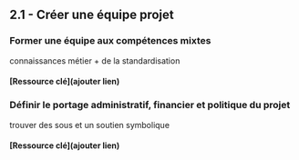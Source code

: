 ## 2.1 - Créer une équipe projet

### Former une équipe aux compétences mixtes 

connaissances métier + de la standardisation 

#### [Ressource clé](ajouter lien)

### Définir le portage administratif, financier et politique du projet 

trouver des sous et un soutien symbolique 

#### [Ressource clé](ajouter lien)
